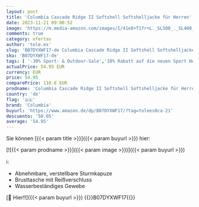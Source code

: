 ```yaml
---
layout: post
title: 'Columbia Cascade Ridge II Softshell Softshelljacke für Herren'
date: 2023-11-21 09:00:52
image: 'https://m.media-amazon.com/images/I/41e8+T1fr+L._SL500_._SL400_.jpg'
comments: true
category: ofertas
author: 'tole.es'
slug: 'B07DYXWF17-de Columbia Cascade Ridge II Softshell Softshelljacke für Herren'
sku: 'B07DYXWF17-de'
tags: [ '-30% Sport- & Outdoor-Sale','10% Rabatt auf die neuen Sport Herbst-Winter Kollektionen','20% Extra-Rabatt auf die neuen Sport-Kollektionen','5c70cae9-f332-4ebd-823a-ff43ae7c92ea_0','5c70cae9-f332-4ebd-823a-ff43ae7c92ea_19602','5c70cae9-f332-4ebd-823a-ff43ae7c92ea_9601','Arborist Merchandising Root','Columbia_SS23','Fashion','Herrenbekleidung','Outdoor Bekleidung für Herren','Outdoor Jacken für Herren','Outdoor Softshelljacken für Herren','Outdoor-Bekleidung','Self Service','Special Features Stores','Sport & Freizeit','Sportartspezifische Bekleidung','Sports-Promotions','Wanderausrüstung für Herren','Wandern-Shop','columbia','ef3a019d-6628-41d5-b303-291126686917_0','ef3a019d-6628-41d5-b303-291126686917_1','ef3a019d-6628-41d5-b303-291126686917_3001','ef3a019d-6628-41d5-b303-291126686917_3701','ef3a019d-6628-41d5-b303-291126686917_5901','ef3a019d-6628-41d5-b303-291126686917_7401','ef3a019d-6628-41d5-b303-291126686917_9101','🇩🇪', ]
actualPrice: 54.95 EUR
currency: EUR
price: 54.95
comparePrice: 110.0 EUR
prodname: 'Columbia Cascade Ridge II Softshell Softshelljacke für Herren'
country: 'de'
flag: '🇩🇪'
brand: 'Columbia'
buyurl: 'https://www.amazon.de/dp/B07DYXWF17/?tag=tolees0ca-21'
descuento: '50.05'
average: '54.95'
---
```


Sie können [{{< param title >}}]({{< param buyurl >}}) hier:

[![{{< param prodname >}}]({{< param image >}})]({{< param buyurl >}})

ℹ️:

- Abnehmbare, verstellbare Sturmkapuze
- Brusttasche mit Reißverschluss
- Wasserbeständiges Gewebe

[🛒 Hier!!]({{< param buyurl >}})
{{<world>}}B07DYXWF17{{</world>}}
